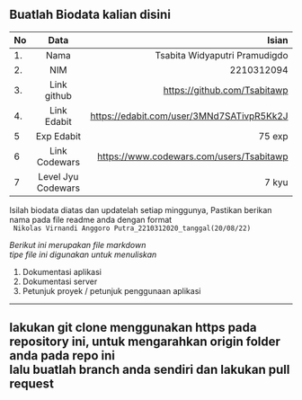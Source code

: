 **Buatlah Biodata kalian disini** <br />
----------------------------------------
|No | Data  | Isian|
|---|:-------:|------:|
|1. |Nama     | Tsabita Widyaputri Pramudigdo |
|2.| NIM        | 2210312094 |
|3. |Link github | https://github.com/Tsabitawp |
|4.| Link Edabit | https://edabit.com/user/3MNd7SATivpR5Kk2J |
|5|Exp Edabit   | 75 exp  |
|6| Link Codewars| https://www.codewars.com/users/Tsabitawp   |
|7| Level Jyu Codewars| 7 kyu |

Isilah biodata diatas dan updatelah setiap minggunya,
Pastikan berikan nama pada file readme anda dengan format <br/>
`
Nikolas Virnandi Anggoro Putra_2210312020_tanggal(20/08/22)` 

*Berikut ini merupakan file markdown <br/> tipe file ini digunakan untuk menuliskan*
1. Dokumentasi aplikasi
2. Dokumentasi server
3. Petunjuk proyek / petunjuk penggunaan aplikasi
----
**lakukan git clone menggunakan https pada repository ini, untuk mengarahkan origin folder anda pada repo ini<br/> lalu buatlah branch anda sendiri dan lakukan pull request**
----
